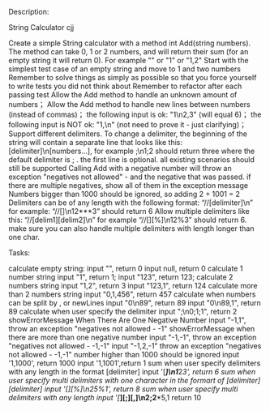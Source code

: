 Description:

String Calculator cjj

Create a simple String calculator with a method int Add(string numbers). The method can take 0, 1 or 2 numbers, and will return their sum (for an empty string it will return 0). For example "" or "1" or "1,2"
Start with the simplest test case of an empty string and move to 1 and two numbers
Remember to solve things as simply as possible so that you force yourself to write tests you did not think about
Remember to refactor after each passing test
Allow the Add method to handle an unknown amount of numbers；
Allow the Add method to handle new lines between numbers (instead of commas)；
the following input is ok: "1\n2,3" (will equal 6)；
the following input is NOT ok: "1,\n" (not need to prove it - just clarifying)；
Support different delimiters. To change a delimiter, the beginning of the string will contain a separate line that looks like this: [delimiter]\n[numbers...], for example ;\n1;2 should return three where the default delimiter is ; .
the first line is optional. all existing scenarios should still be supported
Calling Add with a negative number will throw an exception "negatives not allowed" - and the negative that was passed.
if there are multiple negatives, show all of them in the exception message
Numbers bigger than 1000 should be ignored, so adding 2 + 1001 = 2
Delimiters can be of any length with the following format: “//[delimiter]\n” for example: “//[]\n12***3” should return 6
Allow multiple delimiters like this: “//[delim1][delim2]\n” for example “//[][%]\n12%3” should return 6.
make sure you can also handle multiple delimiters with length longer than one char.

Tasks:

calculate empty string:
input "", return 0
input null, return 0
calculate 1 number string
input "1", return 1;
input "123", return 123;
calculate 2 numbers string
input "1,2", return 3
input "123,1", return 124
calculate more than 2 numbers string
input "0,1,456", return 457
calculate when numbers can be split by , or newLines
input "0\n89", return 89
input "0\n89,1", return 89
calculate when user specify the delimiter
input ";\n0;1;1", return 2
showErrorMessage When There Are One Negative Number
input "-1,1", throw an exception "negatives not allowed - -1"
showErrorMessage when there are more than one negative number
input "-1,-1", throw an exception "negatives not allowed - -1,-1"
input "-1,2,-1" throw an exception "negatives not allowed - -1,-1"
number higher than 1000 should be ignored
input '1,1000', return 1000
input '1,1001',return 1
sum when user specify delimiters with any length in the format [delimiter]
input '[***]\n1***2***3', return 6
sum when user specify multi delimiters with one character in the formart of [delimiter][delimiter]
input '[*][%]\n2*5%1', return 8
sum when user specify multi delimiters with any length
input '[***][;][,]\n2;2***5,1 return 10
